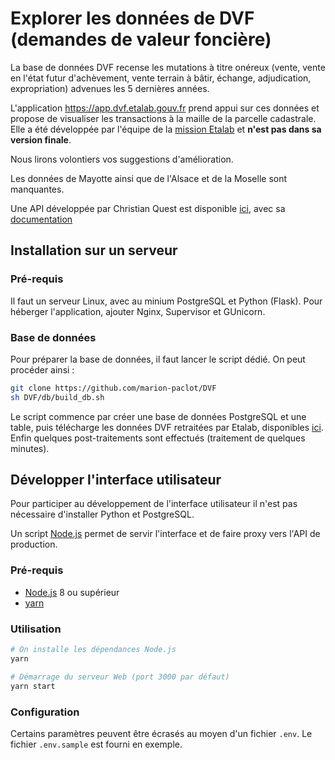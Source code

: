 # Explorer les données de DVF (demandes de valeur foncière)

La base de données DVF recense les mutations à titre onéreux (vente, vente en l'état futur d'achèvement, vente terrain à bâtir, échange, adjudication, expropriation) advenues les 5 dernières années. 

L'application https://app.dvf.etalab.gouv.fr prend appui sur ces données et propose de visualiser les transactions à la maille de la parcelle cadastrale. Elle a été développée par l'équipe de la [mission Etalab](http://www.etalab.gouv.fr/) et **n'est pas dans sa version finale**. 

Nous lirons volontiers vos suggestions d'amélioration. 

Les données de Mayotte ainsi que de l'Alsace et de la Moselle sont manquantes.

Une API développée par Christian Quest est disponible [ici](http://api.cquest.org/dvf), avec sa [documentation](http://data.cquest.org/dgfip_dvf/LISEZ_MOI.txt)

## Installation sur un serveur

### Pré-requis

Il faut un serveur Linux, avec au minium PostgreSQL et Python (Flask). Pour héberger l'application, ajouter Nginx, Supervisor et GUnicorn.

### Base de données

Pour préparer la base de données, il faut lancer le script dédié. On peut procéder ainsi :

```bash
git clone https://github.com/marion-paclot/DVF
sh DVF/db/build_db.sh
```

Le script commence par créer une base de données PostgreSQL et une table, puis télécharge les données DVF retraitées par Etalab, disponibles [ici](https://github.com/etalab/dvf/). Enfin quelques post-traitements sont effectués (traitement de quelques minutes).

## Développer l'interface utilisateur

Pour participer au développement de l'interface utilisateur il n'est pas nécessaire d'installer Python et PostgreSQL.

Un script [Node.js](https://nodejs.org) permet de servir l'interface et de faire proxy vers l'API de production.

### Pré-requis

- [Node.js](https://nodejs.org) 8 ou supérieur
- [yarn](https://yarnpkg.com)

### Utilisation

```bash
# On installe les dépendances Node.js
yarn

# Démarrage du serveur Web (port 3000 par défaut)
yarn start
```

### Configuration

Certains paramètres peuvent être écrasés au moyen d'un fichier `.env`. Le fichier `.env.sample` est fourni en exemple.
